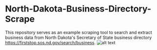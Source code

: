 # North-Dakota-Business-Directory-Scrape
This repository serves as an example scraping tool to search and extract business data from North Dakota's Secretary of State business directory https://firststop.sos.nd.gov/search/business.
![alt text](https://github.com/yosokevino/North-Dakota-Business-Directory-Scrape/tree/70206b163bb706183f6cf9684c207da198cb8594/network-graph/network-image.png?raw=true)
